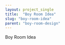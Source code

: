 ```yaml
---
layout: project_single
title:  "Boy Room Idea"
slug: "boy-room-idea"
parent: "boy-room-design"
---
```

Boy Room Idea